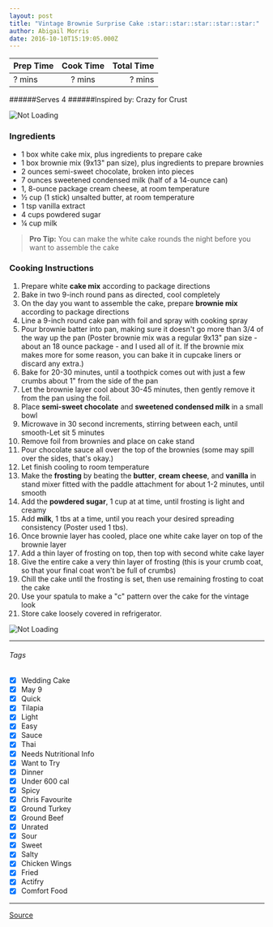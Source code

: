 ```yaml
---
layout: post
title: "Vintage Brownie Surprise Cake :star::star::star::star::star:"
author: Abigail Morris
date: 2016-10-10T15:19:05.000Z
---
```


| Prep Time  | Cook Time    | Total Time  |
| ---------- |:------------:| -----------:|
| ? mins    | ? mins      | ? mins     |


######Serves 4
######Inspired by: Crazy for Crust

![Not Loading](http://i.imgur.com/Z9Dj2Xm.png)

### Ingredients

* 1 box white cake mix, plus ingredients to prepare cake
* 1 box brownie mix (9x13" pan size), plus ingredients to prepare brownies
* 2 ounces semi-sweet chocolate, broken into pieces
* 7 ounces sweetened condensed milk (half of a 14-ounce can)
* 1, 8-ounce package cream cheese, at room temperature
* ½ cup (1 stick) unsalted butter, at room temperature
* 1 tsp vanilla extract
* 4 cups powdered sugar
* ¼ cup milk

> **Pro Tip:** You can make the white cake rounds the night before you want to assemble the cake

### Cooking Instructions

1. Prepare white **cake mix** according to package directions
2. Bake in two 9-inch round pans as directed, cool completely
3. On the day you want to assemble the cake, prepare **brownie mix** according to package directions
4. Line a 9-inch round cake pan with foil and spray with cooking spray
5. Pour brownie batter into pan, making sure it doesn't go more than 3/4 of the way up the pan (Poster brownie mix was a regular 9x13" pan size - about an 18 ounce package - and I used all of it. If the brownie mix makes more for some reason, you can bake it in cupcake liners or discard any extra.)
6. Bake for 20-30 minutes, until a toothpick comes out with just a few crumbs about 1" from the side of the pan
7. Let the brownie layer cool about 30-45 minutes, then gently remove it from the pan using the foil.
8. Place **semi-sweet chocolate** and **sweetened condensed milk** in a small bowl
9. Microwave in 30 second increments, stirring between each, until smooth-Let sit 5 minutes
10. Remove foil from brownies and place on cake stand
11. Pour chocolate sauce all over the top of the brownies (some may spill over the sides, that's okay.)
12. Let finish cooling to room temperature
13. Make the **frosting** by beating the **butter**, **cream cheese**, and **vanilla** in stand mixer fitted with the paddle attachment for about 1-2 minutes, until smooth
14. Add the **powdered sugar**, 1 cup at at time, until frosting is light and creamy
15. Add **milk**, 1 tbs at a time, until you reach your desired spreading consistency (Poster used 1 tbs).
16. Once brownie layer has cooled, place one white cake layer on top of the brownie layer
17. Add a thin layer of frosting on top, then top with second white cake layer
18. Give the entire cake a very thin layer of frosting (this is your crumb coat, so that your final coat won't be full of crumbs) 
19. Chill the cake until the frosting is set, then use remaining frosting to coat the cake
20. Use your spatula to make a "c" pattern over the cake for the vintage look
21. Store cake loosely covered in refrigerator.

![Not Loading](http://i.imgur.com/E6QdOWW.png)

---

###### Tags
- [x] Wedding Cake
- [x] May 9
- [x] Quick
- [x] Tilapia
- [x] Light
- [x] Easy
- [x] Sauce
- [x] Thai
- [x] Needs Nutritional Info
- [x] Want to Try
- [x] Dinner
- [x] Under 600 cal
- [x] Spicy
- [x] Chris Favourite
- [x] Ground Turkey
- [x] Ground Beef
- [x] Unrated
- [x] Sour
- [x] Sweet
- [x] Salty
- [x] Chicken Wings
- [x] Fried
- [x] Actifry
- [x] Comfort Food

---

[Source](http://www.crazyforcrust.com/2014/03/vintage-brownie-surprise-cake/)

